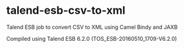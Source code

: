 # talend-esb-csv-to-xml
Talend ESB job to convert CSV to XML using Camel Bindy and JAXB

Compiled using Talend ESB 6.2.0 (TOS_ESB-20160510_1709-V6.2.0)
